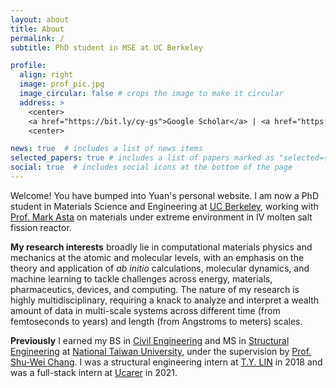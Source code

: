 ```yaml
---
layout: about
title: About
permalink: /
subtitle: PhD student in MSE at UC Berkeley

profile:
  align: right
  image: prof_pic.jpg
  image_circular: false # crops the image to make it circular
  address: >
    <center>
    <a href="https://bit.ly/cy-gs">Google Scholar</a> | <a href="https://www.dropbox.com/s/affumrmmf1flc1c/cv-YuanChiang.pdf?dl=0">CV</a> | <a href="https://github.com/chiang-yuan">GitHub</a>
    <center>

news: true  # includes a list of news items
selected_papers: true # includes a list of papers marked as "selected={true}"
social: true  # includes social icons at the bottom of the page
---
```


Welcome! You have bumped into Yuan's personal website. I am now a PhD student in Materials Science and Engineering at [UC Berkeley](https://www.berkeley.edu/), working with [Prof. Mark Asta](https://asta.mse.berkeley.edu/) on materials under extreme environment in IV molten salt fission reactor.

**My research interests** broadly lie in computational materials physics and mechanics at the atomic and molecular levels, with an emphasis on the theory and application of *ab initio* calculations, molecular dynamics, and machine learning to tackle challenges across energy, materials, pharmaceutics, devices, and computing. The nature of my research is highly multidisciplinary, requiring a knack to analyze and interpret a wealth amount of data in multi-scale systems across different time (from femtoseconds to years) and length (from Angstroms to meters) scales. 

**Previously** I earned my BS in [Civil Engineering](http://www.ce.ntu.edu.tw/en/) and MS in [Structural Engineering](http://www.ce.ntu.edu.tw/en/) at [National Taiwan University](https://www.ntu.edu.tw/english/index.html), under the supervision by [Prof. Shu-Wei Chang](https://www.swc-lab.tw/). I was a structural engineering intern at [T.Y. LIN](https://www.tylin.com/) in 2018 and was a full-stack intern at [Ucarer](https://ucarer.tw/) in 2021. 

<!-- I have worked on various materials systems, *e.g.* ceramics, composites, and proteins, through the lens of computational modeling/simulation, machine learning, and high-performance computing. I am capable of working with a wide spectrum of scientific and technological communities, including condensed matter physics, computational physics/mechanics, materials science, biophysics, and deep learning. -->


<!-- Write your biography here. Tell the world about yourself. Link to your favorite [subreddit](http://reddit.com). You can put a picture in, too. The code is already in, just name your picture `prof_pic.jpg` and put it in the `img/` folder.

Put your address / P.O. box / other info right below your picture. You can also disable any these elements by editing `profile` property of the YAML header of your `_pages/about.md`. Edit `_bibliography/papers.bib` and Jekyll will render your [publications page](/al-folio/publications/) automatically.

Link to your social media connections, too. This theme is set up to use [Font Awesome icons](http://fortawesome.github.io/Font-Awesome/) and [Academicons](https://jpswalsh.github.io/academicons/), like the ones below. Add your Facebook, Twitter, LinkedIn, Google Scholar, or just disable all of them. -->
